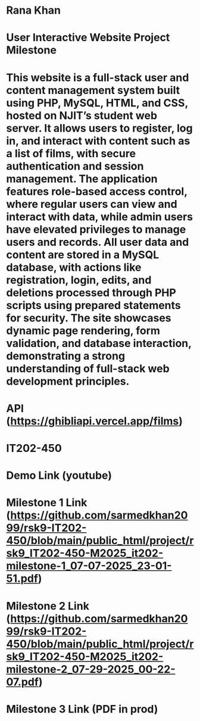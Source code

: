 # Rana Khan
# User Interactive Website Project Milestone
# This website is a full-stack user and content management system built using PHP, MySQL, HTML, and CSS, hosted on NJIT’s student web server. It allows users to register, log in, and interact with content such as a list of films, with secure authentication and session management. The application features role-based access control, where regular users can view and interact with data, while admin users have elevated privileges to manage users and records. All user data and content are stored in a MySQL database, with actions like registration, login, edits, and deletions processed through PHP scripts using prepared statements for security. The site showcases dynamic page rendering, form validation, and database interaction, demonstrating a strong understanding of full-stack web development principles.
# API (https://ghibliapi.vercel.app/films)
# IT202-450

# Demo Link (youtube)

# Milestone 1 Link (https://github.com/sarmedkhan2099/rsk9-IT202-450/blob/main/public_html/project/rsk9_IT202-450-M2025_it202-milestone-1_07-07-2025_23-01-51.pdf)
# Milestone 2 Link (https://github.com/sarmedkhan2099/rsk9-IT202-450/blob/main/public_html/project/rsk9_IT202-450-M2025_it202-milestone-2_07-29-2025_00-22-07.pdf)
# Milestone 3 Link (PDF in prod)
